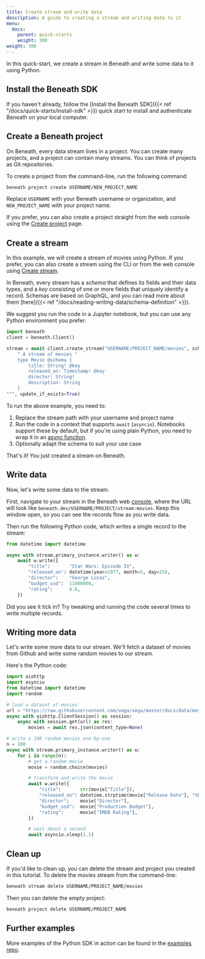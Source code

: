 ```yaml
---
title: Create stream and write data
description: A guide to creating a stream and writing data to it
menu:
  docs:
    parent: quick-starts
    weight: 300
weight: 300
---
```


In this quick-start, we create a stream in Beneath and write some data to it using Python.

## Install the Beneath SDK

If you haven't already, follow the [Install the Beneath SDK]({{< ref "/docs/quick-starts/install-sdk" >}}) quick start to install and authenticate Beneath on your local computer.

## Create a Beneath project

On Beneath, every data stream lives in a project. You can create many projects, and a project can contain many streams. You can think of projects as Git repositories.

To create a project from the command-line, run the following command:

```bash
beneath project create USERNAME/NEW_PROJECT_NAME
```

Replace `USERNAME` with your Beneath username or organization, and `NEW_PROJECT_NAME` with your project name.

If you prefer, you can also create a project straight from the web console using the [Create project](https://beneath.dev/-/create/project) page.

## Create a stream

In this example, we will create a stream of movies using Python. If you prefer, you can also create a stream using the CLI or from the web console using [Create stream](https://beneath.dev/-/create/stream).

In Beneath, every stream has a _schema_ that defines its fields and their data types, and a _key_ consisting of one or more fields that uniquely identify a record. Schemas are based on GraphQL, and you can read more about them [here]({{< ref "/docs/reading-writing-data/schema-definition" >}}).

We suggest you run the code in a Jupyter notebook, but you can use any Python environment you prefer:

```python
import beneath
client = beneath.Client()

stream = await client.create_stream("USERNAME/PROJECT_NAME/movies", schema="""
    " A stream of movies "
    type Movie @schema {
        title: String! @key
        released_on: Timestamp! @key
        director: String!
        description: String
    }
""", update_if_exists=True)
```

To run the above example, you need to:

1. Replace the stream path with your username and project name
2. Run the code in a context that supports `await` (`asyncio`). Notebooks support these by default, but if you're using plain Python, you need to wrap it in an [async function](https://docs.python.org/3/library/asyncio-task.html#coroutines).
3. Optionally adapt the schema to suit your use case

That's it! You just created a stream on Beneath.

## Write data

Now, let's write some data to the stream.

First, navigate to your stream in the Beneath web [console](https://beneath.dev), where the URL will look like `beneath.dev/USERNAME/PROJECT/stream:movies`. Keep this window open, so you can see the records flow as you write data.

Then run the following Python code, which writes a single record to the stream:

```python
from datetime import datetime

async with stream.primary_instance.writer() as w:
    await w.write({
        "title":       "Star Wars: Episode IV",
        "released_on": datetime(year=1977, month=5, day=25),
        "director":    "George Lucas",
        "budget_usd":  11000000,
        "rating":      8.6,
    })
```

Did you see it tick in? Try tweaking and running the code several times to write multiple records.

## Writing more data

Let's write some more data to our stream. We'll fetch a dataset of movies from Github and write some random movies to our stream.

Here's the Python code:

```python
import aiohttp
import asyncio
from datetime import datetime
import random

# load a dataset of movies
url = "https://raw.githubusercontent.com/vega/vega/master/docs/data/movies.json"
async with aiohttp.ClientSession() as session:
    async with session.get(url) as res:
        movies = await res.json(content_type=None)

# write a 100 random movies one-by-one
n = 100
async with stream.primary_instance.writer() as w:
    for i in range(n):
        # get a random movie
        movie = random.choice(movies)

        # transform and write the movie
        await w.write({
            "title":       str(movie["Title"]),
            "released_on": datetime.strptime(movie["Release Date"], "%b %d %Y"),
            "director":    movie["Director"],
            "budget_usd":  movie["Production Budget"],
            "rating":      movie["IMDB Rating"],
        })

        # wait about a second
        await asyncio.sleep(1.1)
```

## Clean up

If you'd like to clean up, you can delete the stream and project you created in this tutorial. To delete the movies stream from the command-line:

```bash
beneath stream delete USERNAME/PROJECT_NAME/movies
```

Then you can delete the empty project:

```bash
beneath project delete USERNAME/PROJECT_NAME
```

## Further examples

More examples of the Python SDK in action can be found in the [examples repo](https://gitlab.com/beneath-hq/beneath/-/tree/master/examples).

